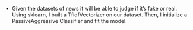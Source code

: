 * Given the datasets of news it will be able to judge if it’s fake or real. Using sklearn, I built a TfidfVectorizer on our dataset. Then, I initialize a PassiveAggressive Classifier and fit the model. 
